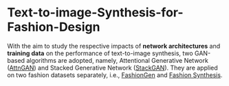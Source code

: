 # Text-to-image-Synthesis-for-Fashion-Design
With the aim to study the respective impacts of **network architectures** and **training data** on the performance of text-to-image synthesis, two GAN-based algorithms are adopted, namely, Attentional Generative Network ([AttnGAN](https://github.com/taoxugit/AttnGAN)) and Stacked Generative Network ([StackGAN](https://github.com/hanzhanggit/StackGAN)). They are applied on two fashion datasets separately, i.e., [FashionGen](https://www.fashion-gen.com/) and [Fashion Synthesis](http://mmlab.ie.cuhk.edu.hk/projects/DeepFashion/FashionSynthesis.html).
